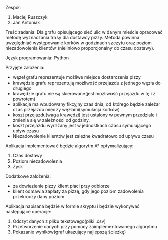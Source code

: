 Zespół:
1. Maciej Ruszczyk
2. Jan Antoniak

Treść zadania:
Dla grafu opisującego sieć ulic w danym mieście opracować metodę wyznaczania trasy dla dostawcy pizzy. Metoda powinna uwzględniać występowanie korków w godzinach szczytu oraz poziom niezadowolenia klientów (nieliniowo proporcjonalny do czasu dostawy).

Język programowania: Python

Przyjęte założenia:

- węzeł grafu reprezentuje możliwe miejsce dostarczenia pizzy
- krawędzie grafu reprezentują możliwość przejazdu z jednego węzła do drugiego
- krawędzie grafu nie są skierowane(jest możliwość przejazdu w tę i z powrotem)
- aplikacja ma wbudowany fikcyjny czas dnia, od którego będzie zależał czas przejazdu między węzłami(symulacja korków)
- koszt przejazdu(waga krawędzi) jest ustalony w pewnym przedziale i zmienia się w zależności od godziny.
- koszt przejazdu wyrażany jest w jednostkach czasu symulującego upływ czasu
- Niezadowolenie klientów jest zależne kwadratowo od upływu czasu

Aplikacja implementować będzie algorytm A* optymalizujący:
1. Czas dostawy
2. Poziom niezadowolenia
3. Zysk

Dodatkowe założenia:
- za dowiezienie pizzy klient płaci przy odbiorze
- klient odmawia zapłaty za pizzę, gdy jego poziom zadowolenia przekroczy dany poziom

Aplikacja napisana będzie w formie skryptu i będzie wykonywać następujące operacje:

1. Odczyt danych z pliku tekstowego(pliki .csv)
2. Przetworzenie danych przy pomocy zaimplementowanego algorytmu
3. Pokazanie wyników(graf ukazujący najlepszą ścieżkę)
